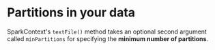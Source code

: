 # Partitions in your data
SparkContext's `textFile()` method takes an optional second argument called `minPartitions` for specifying the **minimum number of partitions**.
